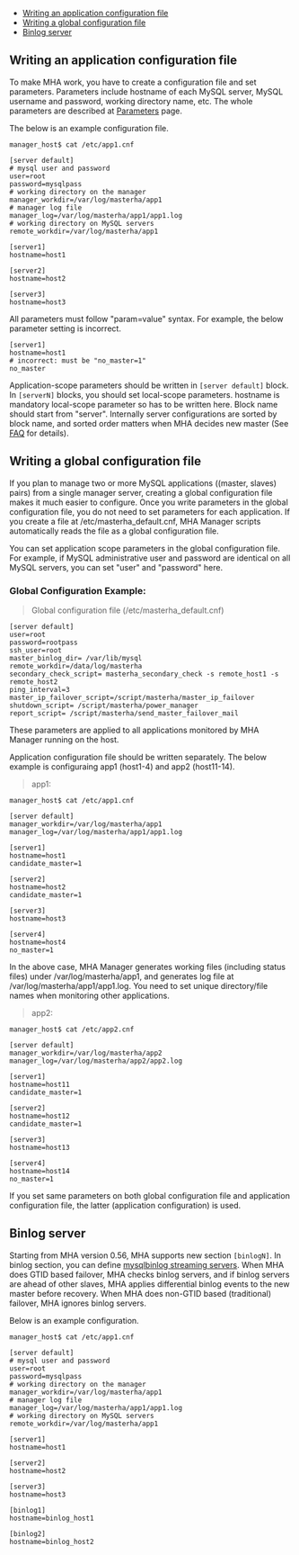 * [Writing an application configuration file](#writing-an-application-configuration-file)
* [Writing a global configuration file](#writing-a-global-configuration-file)
* [Binlog server](#binlog-server)

## Writing an application configuration file

To make MHA work, you have to create a configuration file and set parameters. Parameters include hostname of each MySQL server, MySQL username and password, working directory name, etc. The whole parameters are described at [Parameters](Parameters.md) page.

The below is an example configuration file.

`manager_host$ cat /etc/app1.cnf`
    
    [server default]
    # mysql user and password
    user=root
    password=mysqlpass
    # working directory on the manager
    manager_workdir=/var/log/masterha/app1
    # manager log file
    manager_log=/var/log/masterha/app1/app1.log
    # working directory on MySQL servers
    remote_workdir=/var/log/masterha/app1
    
    [server1]
    hostname=host1
    
    [server2]
    hostname=host2
    
    [server3]
    hostname=host3

All parameters must follow "param=value" syntax. For example, the below parameter setting is incorrect.

    [server1]
    hostname=host1
    # incorrect: must be "no_master=1"
    no_master

Application-scope parameters should be written in `[server default]` block.  In `[serverN]` blocks, you should set local-scope parameters. hostname is mandatory local-scope parameter so has to be written here. Block name should start from "server". Internally server configurations are sorted by block name, and sorted order matters when MHA decides new master (See [FAQ](FAQ.md) for details).

## Writing a global configuration file

If you plan to manage two or more MySQL applications ((master, slaves) pairs) from a single manager server, creating a global configuration file makes it much easier to configure.
Once you write parameters in the global configuration file, you do not need to set parameters for each application. If you create a file at /etc/masterha\_default.cnf, MHA Manager scripts automatically reads the file as a global configuration file.

You can set application scope parameters in the global configuration file. For example, if MySQL administrative user and password are identical on all MySQL servers, you can set "user" and "password" here.


### Global Configuration Example:

> Global configuration file (/etc/masterha\_default.cnf)

    [server default]
    user=root
    password=rootpass
    ssh_user=root
    master_binlog_dir= /var/lib/mysql
    remote_workdir=/data/log/masterha
    secondary_check_script= masterha_secondary_check -s remote_host1 -s remote_host2
    ping_interval=3
    master_ip_failover_script=/script/masterha/master_ip_failover
    shutdown_script= /script/masterha/power_manager
    report_script= /script/masterha/send_master_failover_mail

These parameters are applied to all applications monitored by MHA Manager running on the host.

Application configuration file should be written separately. The below example is configuraing app1 (host1-4) and app2 (host11-14).

> app1:

`manager_host$ cat /etc/app1.cnf`
    
    [server default]
    manager_workdir=/var/log/masterha/app1
    manager_log=/var/log/masterha/app1/app1.log
    
    [server1]
    hostname=host1
    candidate_master=1
    
    [server2]
    hostname=host2
    candidate_master=1
    
    [server3]
    hostname=host3
    
    [server4]
    hostname=host4
    no_master=1

In the above case, MHA Manager generates working files (including status files) under /var/log/masterha/app1, and generates log file at /var/log/masterha/app1/app1.log. You need to set unique directory/file names when monitoring other applications.

> app2:

`manager_host$ cat /etc/app2.cnf`

    [server default]
    manager_workdir=/var/log/masterha/app2
    manager_log=/var/log/masterha/app2/app2.log
  
    [server1]
    hostname=host11
    candidate_master=1
  
    [server2]
    hostname=host12
    candidate_master=1
    
    [server3]
    hostname=host13
    
    [server4]
    hostname=host14
    no_master=1

If you set same parameters on both global configuration file and application configuration file, the latter (application configuration) is used.


## Binlog server

Starting from MHA version 0.56, MHA supports new section `[binlogN]`. In binlog section, you can define [mysqlbinlog streaming servers](http://dev.mysql.com/doc/refman/5.6/en/mysqlbinlog-backup.html). When MHA does GTID based failover, MHA checks binlog servers, and if binlog servers are ahead of other slaves, MHA applies differential binlog events to the new master before recovery. When MHA does non-GTID based (traditional) failover, MHA ignores binlog servers.

Below is an example configuration.

`manager_host$ cat /etc/app1.cnf`
  
    [server default]
    # mysql user and password
    user=root
    password=mysqlpass
    # working directory on the manager
    manager_workdir=/var/log/masterha/app1
    # manager log file
    manager_log=/var/log/masterha/app1/app1.log
    # working directory on MySQL servers
    remote_workdir=/var/log/masterha/app1
    
    [server1]
    hostname=host1
    
    [server2]
    hostname=host2
    
    [server3]
    hostname=host3
    
    [binlog1]
    hostname=binlog_host1
    
    [binlog2]
    hostname=binlog_host2